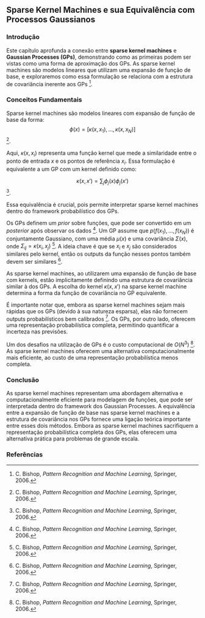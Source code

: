 ## Sparse Kernel Machines e sua Equivalência com Processos Gaussianos

### Introdução
Este capítulo aprofunda a conexão entre **sparse kernel machines** e **Gaussian Processes (GPs)**, demonstrando como as primeiras podem ser vistas como uma forma de aproximação dos GPs. As sparse kernel machines são modelos lineares que utilizam uma expansão de função de base, e exploraremos como essa formulação se relaciona com a estrutura de covariância inerente aos GPs [^1].

### Conceitos Fundamentais
Sparse kernel machines são modelos lineares com expansão de função de base da forma:
$$\phi(x) = [\kappa(x, x_1), ..., \kappa(x, x_N)]$$ [^1].

Aqui, $\kappa(x, x_i)$ representa uma função kernel que mede a similaridade entre o ponto de entrada $x$ e os pontos de referência $x_i$. Essa formulação é equivalente a um GP com um kernel definido como:

$$\kappa(x, x') = \sum_j \phi_j(x)\phi_j(x')$$ [^1].

Essa equivalência é crucial, pois permite interpretar sparse kernel machines dentro do framework probabilístico dos GPs.

Os GPs definem um *prior* sobre funções, que pode ser convertido em um *posterior* após observar os dados [^1]. Um GP assume que $p(f(x_1), ..., f(x_N))$ é conjuntamente Gaussiano, com uma média $\mu(x)$ e uma covariância $\Sigma(x)$, onde $\Sigma_{ij} = \kappa(x_i, x_j)$ [^1]. A ideia chave é que se $x_i$ e $x_j$ são considerados similares pelo kernel, então os outputs da função nesses pontos também devem ser similares [^1].

As sparse kernel machines, ao utilizarem uma expansão de função de base com kernels, estão implicitamente definindo uma estrutura de covariância similar à dos GPs. A escolha do kernel $\kappa(x, x')$ na sparse kernel machine determina a forma da função de covariância no GP equivalente.

É importante notar que, embora as sparse kernel machines sejam mais rápidas que os GPs (devido à sua natureza esparsa), elas não fornecem outputs probabilísticos bem calibrados [^1]. Os GPs, por outro lado, oferecem uma representação probabilística completa, permitindo quantificar a incerteza nas previsões.

Um dos desafios na utilização de GPs é o custo computacional de $O(N^3)$ [^1]. As sparse kernel machines oferecem uma alternativa computacionalmente mais eficiente, ao custo de uma representação probabilística menos completa.

### Conclusão
As sparse kernel machines representam uma abordagem alternativa e computacionalmente eficiente para modelagem de funções, que pode ser interpretada dentro do framework dos Gaussian Processes. A equivalência entre a expansão de função de base nas sparse kernel machines e a estrutura de covariância nos GPs fornece uma ligação teórica importante entre esses dois métodos. Embora as sparse kernel machines sacrifiquem a representação probabilística completa dos GPs, elas oferecem uma alternativa prática para problemas de grande escala.
### Referências
[^1]: C. Bishop, *Pattern Recognition and Machine Learning*, Springer, 2006.
<!-- END -->
